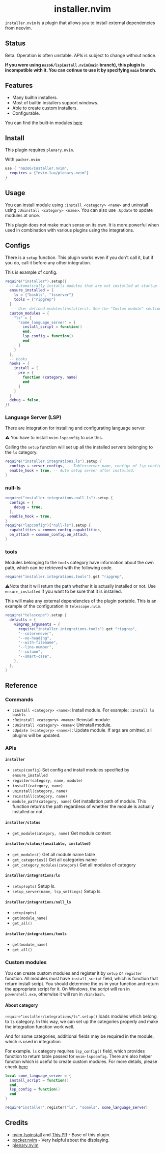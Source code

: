 <h1 align="center">
  installer.nvim
</h1>

`installer.nvim` is a plugin that allows you to install external dependencies from neovim.

## Status

Beta. Operation is often unstable. APIs is subject to change without notice.

**If you were using `nazo6/lspinstall.nvim`(`main` branch), this plugin is incompatible with it. You can cotinue to use it by specifying `main` branch.**

## Features

- Many builtin installers.
- Most of builtin installers support windows.
- Able to create custom installers.
- Configurable.

You can find the built-in modules [here](./BUILTINS.md)

## Install

This plugin requires `plenary.nvim`.

With `packer.nvim`

```lua
use { "nazo6/installer.nvim",
  requires = {"nvim-lua/plenary.nvim"}
}
```

## Usage

You can install module using `:Install <category> <name>` and uninstall using `:Uninstall <category> <name>`.
You can also use `:Update` to update modules at once.

This plugin does not make much sense on its own. It is more powerful when used in combination with various plugins using the integrations.

## Configs

There is a `setup` function. This plugin works even if you don't call it, but if you do, call it before any other integration.

This is example of config.

```lua
require("installer").setup({
  -- Automatically installs modules that are not installed at startup
  ensure_installed = {
    ls = {"bashls", "tsserver"}
    tools = {"ripgrep"}
  }
   -- User defined modules(installers). See the "Custom module" section below for more information.
  custom_modules = {
    "ls" = {
      "some_language_server" = {
        install_script = function()
        end,
        lsp_config = function()
        end
      }
    }
  },
  -- Hooks
  hooks = {
    install = {
      pre = {
        function (category, name)
        end
      }
    }
  }
  debug = false,
})
```

### Language Server (LSP)

There are integration for installing and configurating language server.

⚠️ You have to install `nvim-lspconfig` to use this.

Calling the `setup` function will set up all the installed servers belonging to the `ls` category.

```lua
require("installer.integrations.ls").setup {
  configs = server_configs, -- Table<server_name, config> of lsp config. This will be passed to lspconfig.
  enable_hook = true, -- Auto setup server after installed.
}
```

### null-ls

```lua
require("installer.integrations.null_ls").setup {
  configs = {
    debug = true,
  },
  enable_hook = true,
}
require("lspconfig")["null-ls"].setup {
  capabilities = common_config.capabilities,
  on_attach = common_config.on_attach,
}
```

### tools

Modules belonging to the `tools` category have information about the own path, which can be retrieved with the following code.

```lua
require("installer.integrations.tools").get "ripgrep",
```

⚠️Note that it will return the path whether it is actually installed or not. Use `ensure_installed` if you want to be sure that it is installed.

This will make any external dependencies of the plugin portable.
This is an example of the configuration in `telescope.nvim`.

```lua
require("telescope").setup {
  defaults = {
    vimgrep_arguments = {
      require("installer.integrations.tools").get "ripgrep",
      "--color=never",
      "--no-heading",
      "--with-filename",
      "--line-number",
      "--column",
      "--smart-case",
    },
  },
}
```

## Reference

### Commands

- `:Install <category> <name>`: Install module. For example: `:Install ls bashls`
- `:Reinstall <category> <name>`: Reinstall module.
- `:Uninstall <category> <name>`: Uninstall module.
- `:Update [<category> <name>]`: Update module. If args are omitted, all plugins will be updated.

### APIs

#### `installer`

- `setup(config)` Set config and install modules specified by `ensure_installed`
- `register(category, name, module)`
- `install(category, name)`
- `uninstall(category, name)`
- `reinstall(category, name)`
- `module_path(category, name)` Get installation path of module. This function returns the path regardless of whether the module is actually installed or not.

#### `installer/status`

- `get_module(category, name)` Get module content

#### `installer/status/{available, installed}`

- `get_modules()` Get all module name table
- `get_categories()` Get all categories name
- `get_category_modules(category)` Get all modules of category

#### `installer/integrations/ls`

- `setup(opts)` Setup ls.
- `setup_server(name, lsp_settings)` Setup ls.

#### `installer/integrations/null_ls`

- `setup(opts)`
- `get(module_name)`
- `get_all()`

#### `installer/integrations/tools`

- `get(module_name)`
- `get_all()`

### Custom modules

You can create custom modules and register it by `setup` or `register` function.
All modules must have `install_script` field, which is function that return install script. You should determine the os in your function and return the appropriate script for it.
On Windows, the script will run in `powershell.exe`, otherwise it will run in `/bin/bash`.

#### About category

`require"installer/integrations/ls".setup()` loads modules which belong to `ls` category. In this way, we can set up the categories properly and make the integration function work well.

And for some categories, additional fields may be required in the module, which is used in integration.

For example. `ls` category requires `lsp_config()` field, which provides function to return table passed for `nvim-lspconfig`.
There are also helper functon which is useful to create custom modules. For more details, please check [here](./lua/installer/builtins/ls/template.lua)

```lua
local some_language_server = {
  install_script = function()
  end,
  lsp_config = function()
  end
}

require"installer".register("ls", "somels", some_language_server)
```

## Credits

- [nvim-lspinstall](https://github.com/kabouzeid/nvim-lspinstall/) and [This PR](https://github.com/kabouzeid/nvim-lspinstall/pull/96) - Base of this plugin.
- [packer.nvim](https://github.com/wbthomason/packer.nvim) - Very helpful about the displaying.
- [plenary.nvim](https://github.com/nvim-lua/plenary.nvim)
